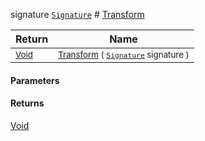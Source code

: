  signature  [`Signature`](./../../Signature.md)    # [Transform](./Resize-100663716.md)



| Return | Name | 
| --- | --- | 
| <sub>[Void](https://docs.microsoft.com/en-us/dotnet/api/System.Void)</sub>| <sub>[Transform](./Resize-100663716.md) ( [`Signature`](./../../Signature.md) signature )</sub>| <br>


#### Parameters

#### Returns
[Void](https://docs.microsoft.com/en-us/dotnet/api/System.Void)